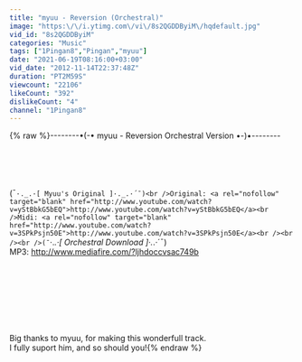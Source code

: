 ```yaml
---
title: "myuu - Reversion (Orchestral)"
image: "https:\/\/i.ytimg.com\/vi\/8s2QGDDByiM\/hqdefault.jpg"
vid_id: "8s2QGDDByiM"
categories: "Music"
tags: ["1Pingan8","Pingan","myuu"]
date: "2021-06-19T08:16:00+03:00"
vid_date: "2012-11-14T22:37:48Z"
duration: "PT2M59S"
viewcount: "22106"
likeCount: "392"
dislikeCount: "4"
channel: "1Pingan8"
---
```

{% raw %}--------•(-• myuu - Reversion Orchestral Version •-)•--------<br /><br /><br /><br /><br /><br />(¯`·._.·[ Myuu's Original ]·._.·´¯)<br />Original: <a rel="nofollow" target="blank" href="http://www.youtube.com/watch?v=yStBbkG5bEQ">http://www.youtube.com/watch?v=yStBbkG5bEQ</a><br />Midi: <a rel="nofollow" target="blank" href="http://www.youtube.com/watch?v=3SPkPsjn50E">http://www.youtube.com/watch?v=3SPkPsjn50E</a><br /><br /><br />(¯`·._.·[ Orchestral Download ]·._.·´¯)<br />MP3: <a rel="nofollow" target="blank" href="http://www.mediafire.com/?ljhdoccvsac749b">http://www.mediafire.com/?ljhdoccvsac749b</a><br /><br /><br /><br /><br /><br /><br /><br /><br />Big thanks to myuu, for making this wonderfull track.<br />I fully suport him, and so should you!{% endraw %}
